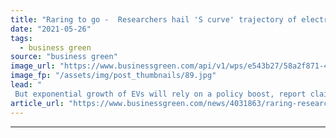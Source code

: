 ```yaml
---
title: "Raring to go -  Researchers hail 'S curve' trajectory of electric vehicle market"
date: "2021-05-26"
tags: 
  - business green
source: "business green"
image_url: "https://www.businessgreen.com/api/v1/wps/e543b27/58a2f871-48bc-4d44-a43a-7869e1eb77c5/10/JPG-Medium-Polestar-1-MP-Chengdu-001-1-185x114.jpg"
image_fp: "/assets/img/post_thumbnails/89.jpg"
lead: "
 But exponential growth of EVs will rely on a policy boost, report claims ..."
article_url: "https://www.businessgreen.com/news/4031863/raring-researchers-hail-curve-trajectory-electric-vehicle-market"
---
```


---
